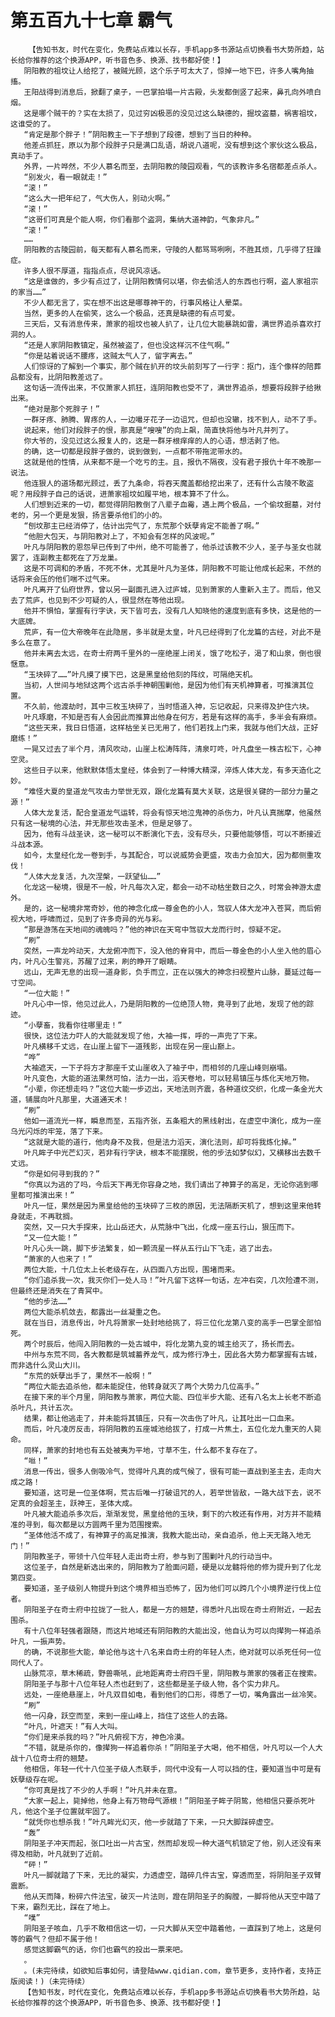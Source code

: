 # 第五百九十七章 霸气
        【告知书友，时代在变化，免费站点难以长存，手机app多书源站点切换看书大势所趋，站长给你推荐的这个换源APP，听书音色多、换源、找书都好使！】
       阴阳教的祖坟让人给挖了，被贼光顾，这个乐子可太大了，惊掉一地下巴，许多人嘴角抽搐。
       王阳战得到消息后，掀翻了桌子，一巴掌拍塌一片古殿，头发都倒竖了起来，鼻孔向外喷白烟。
       这是哪个贼干的？实在太损了，见过穷凶极恶的没见过这么缺德的，掘坟盗墓，祸害祖坟，这谁受的了。
       “肯定是那个胖子！”阴阳教主一下子想到了段德，想到了当日的种种。
       他差点抓狂，原以为那个段胖子只是满口乱语，胡说八道呢，没有想到这个家伙这么极品，真动手了。
       外界，一片哗然，不少人慕名而至，去阴阳教的陵园观看，气的该教许多名宿都差点杀人。
       “别发火，看一眼就走！”
       “滚！”
       “这么大一把年纪了，气大伤人，别动火啊。”
       “滚！”
       “这哥们可真是个能人啊，你们看那个盗洞，集纳大道神韵，气象非凡。”
       “滚！”
       ……
       阴阳教的古陵园前，每天都有人慕名而来，守陵的人都骂骂咧咧，不胜其烦，几乎得了狂躁症。
       许多人很不厚道，指指点点，尽说风凉话。
       “这是谁做的，多少有点过了，让阴阳教情何以堪，你去偷活人的东西也行啊，盗人家祖宗的家当……”
       不少人都无言了，实在想不出这是哪尊神干的，行事风格让人晕菜。
       当然，更多的人在偷笑，这么一个极品，还真是缺德的有点可爱。
       三天后，又有消息传来，萧家的祖坟也被人扒了，让几位大能暴跳如雷，满世界追杀喜欢打洞的人。
       “还是人家阴阳教镇定，虽然被盗了，但也没这样沉不住气啊。”
       “你是站着说话不腰疼，这贼太气人了，留字离去。”
       人们惊讶的了解到一个事实，那个贼在扒开的坟头前刻写了一行字：抠门，连个像样的陪葬品都没有，比阴阳教差远了。
       这句话一流传出来，不仅萧家人抓狂，连阴阳教也受不了，满世界追杀，想要将段胖子给揪出来。
       “绝对是那个死胖子！”
       一群牙疼、肺腾、胃疼的人，一边嘬牙花子一边诅咒，但却也没辙，找不到人，动不了手。
       说起来，他们对段胖子的恨，那真是“嗖嗖”的向上飙，简直快将他与叶凡并列了。
       你大爷的，没见过这么报复人的，这是一群牙根痒痒的人的心语，想活剥了他。
       的确，这一切都是段胖子做的，说到做到，一点都不带拖泥带水的。
       这就是他的性情，从来都不是一个吃亏的主。且，报仇不隔夜，没有君子报仇十年不晚那一说法。
       他连狠人的道场都光顾过，丢了九条命，将吞天魔盖都给挖出来了，还有什么古陵不敢盗呢？用段胖子自己的话说，进萧家祖坟如履平地，根本算不了什么。
       人们想到近来的一切，都觉得阴阳教倒了八辈子血霉，遇上两个极品，一个偷坟掘墓，对付老的，另一个更是发狠，扬言要杀他们的小的。
       “刨坟那主已经消停了，估计出完气了，东荒那个妖孽肯定不能善了啊。”
       “他胆大包天，与阴阳教对上了，不知会有怎样的风波呢。”
       叶凡与阴阳教的恩怨早已传到了中州，绝不可能善了，他杀过该教不少人，圣子与圣女也就罢了，连副教主都死在了万龙巢。
       这是不可调和的矛盾，不死不休，尤其是叶凡为圣体，阴阳教不可能让他成长起来，不然的话将来会压的他们喘不过气来。
       叶凡离开了仙府世界，曾以另一副面孔进入过庐城，见到萧家的人重新入主了。而后，他又去了荒庐，也见到不少可疑的人，很显然在等他出现。
       他并不惧怕，掌握有行字诀，天下皆可去，没有几人知晓他的速度到底有多快，这是他的一大底牌。
       荒庐，有一位大帝晚年在此隐居，多半就是太皇，叶凡已经得到了化龙篇的古经，对此不是多么在意了。
       他并未离去太远，在奇士府两千里外的一座绝崖上闭关，饿了吃松子，渴了和山泉，倒也很惬意。
       “玉块碎了……”叶凡摸了摸下巴，这是黑皇给他刻的阵纹，可隔绝天机。
       当初，人世间与地狱这两个远古杀手神朝围剿他，是因为他们有天机神算者，可推演其位置。
       不久前，他渡劫时，其中三枚玉块碎了，当时悟道入神，忘记收起，只来得及护住六块。
       叶凡琢磨，不知是否有人会因此而推算出他身在何方，若是有这样的高手，多半会有麻烦。
       “这些天来，我日日悟道，这样枯坐关已无用了，他们若找上门来，我就与他们大战，正好磨练！”
       一晃又过去了半个月，清风吹动，山崖上松涛阵阵，清泉叮咚，叶凡盘坐一株古松下，心神空灵。
       这些日子以来，他默默体悟太皇经，体会到了一种博大精深，淬炼人体大龙，有多天造化之妙。
       “难怪大夏的皇道龙气攻击力举世无双，跟化龙篇有莫大关联，这是很关键的一部分力量之源！”
       人体大龙复活，配合皇道龙气运转，将会有惊天地泣鬼神的杀伤力，叶凡认真揣摩，他虽然只有这一秘境的心法，并无那些攻击圣术，但是足够了。
       因为，他有斗战圣诀，这一秘可以不断演化下去，没有尽头，只要他能够悟，可以不断接近斗战本源。
       如今，太皇经化龙一卷到手，与其配合，可以说威势会更盛，攻击力会加大，因为都侧重攻伐！
       “人体大龙复活，九次涅槃，一跃望仙……”
       化龙这一秘境，很是不一般，叶凡每次入定，都会一动不动枯坐数日之久，时常会神游太虚外。
       是的，这一秘境非常奇妙，他的神念化成一尊金色的小人，驾驭人体大龙冲入苍冥，而后俯视大地，呼啸而过，见到了许多奇异的光与彩。
       “那是游荡在天地间的魂魄吗？”他的神识在天穹中驾驭大龙而行时，惊疑不定。
       “刷”
       突然，一声龙吟动天，大龙俯冲而下，没入他的脊背中，而后一尊金色的小人坐入他的眉心内，叶凡心生警兆，苏醒了过来，刷的睁开了眼睛。
       远山，无声无息的出现一道身影，负手而立，正在以强大的神念扫视整片山脉，蔓延过每一寸空间。
       “一位大能！”
       叶凡心中一惊，他见过此人，乃是阴阳教的一位绝顶人物，竟寻到了此地，发现了他的踪迹。
       “小孽畜，我看你往哪里走！”
       很快，这位法力吓人的大能就发现了他，大袖一挥，呼的一声兜了下来。
       叶凡横移千丈远，在山崖上留下一道残影，出现在另一座山巅上。
       “哗”
       大袖遮天，一下子将方才那座千丈山崖收入了袖子中，而相邻的几座山峰则崩塌。
       叶凡变色，大能的道法果然可怕，法力一出，滔天卷地，可以轻易镇压与炼化天地万物。
       “小辈，你还想走吗？”这位大能一步迈出，天地法则齐震，各种道纹交织，化成一条金光大道，铺展向叶凡那里，大道通天术！
       “刷”
       他如一道流光一样，瞬息而至，五指齐张，五条粗大的黑线射出，在虚空中演化，成为一座乌光闪烁的牢笼，落了下来。
       “这就是大能的道行，他肉身不及我，但是法力滔天，演化法则，却可将我炼化掉。”
       叶凡眸子中光芒幻灭，若非有行字诀，根本不能摆脱，他的步法如梦似幻，又横移出去数千丈远。
       “你是如何寻到我的？”
       “你真以为逃的了吗，今后天下再无你容身之地，我们请出了神算子的高足，无论你逃到哪里都可推演出来！”
       叶凡一怔，果然是因为黑皇给他的玉块碎了三枚的原因，无法隔断天机了，想到这里来他转身就走，不再耽搁。
       突然，又一只大手探来，比山岳还大，从荒脉中飞出，化成一座五行山，狠压而下。
       “又一位大能！”
       叶凡心头一跳，脚下步法繁复，如一颗流星一样从五行山下飞走，逃了出去。
       “萧家的人也来了！”
       两位大能，十几位太上长老级存在，从四面八方出现，围堵而来。
       “你们追杀我一次，我灭你们一处人马！”叶凡留下这样一句话，左冲右突，几次险遭不测，但最终还是消失在了青冥中。
       “他的步法……”
       两位大能杀机敛去，都露出一丝凝重之色。
       就在当日，消息传出，叶凡将萧家一处封地给挑了，将三位化龙第八变的高手一巴掌全部怕死。
       两个时辰后，他闯入阴阳教的一处古城中，将化龙第九变的城主给灭了，扬长而去。
       中州与东荒不同，各大教都是筑城蓄养龙气，成为修行净土，因此各大势力都掌握有古城，而非选什么灵山大川。
       “东荒的妖孽出手了，果然不一般啊！”
       “两位大能去追杀他，都未能捉住，他转身就灭了两个大势力几位高手。”
       在接下来的半个月里，阴阳教与萧家，两位大能、四位半步大能、还有八名太上长老不断追杀叶凡，共计五次。
       结果，都让他逃走了，并未能将其镇压，只有一次击伤了叶凡，让其吐出一口血来。
       而后，叶凡凌厉反击，将阴阳教的五座城池给拔了，打成一片焦土，五位化龙九重天的人毙命。
       同样，萧家的封地也有五处被夷为平地，寸草不生，什么都不复存在了。
       “咝！”
       消息一传出，很多人倒吸冷气，觉得叶凡真的成气候了，很有可能一直战到圣主去，走向大成之路！
       要知道，这可是一位圣体啊，荒古后唯一打破诅咒的人，若举世皆敌，一路大战下去，说不定真的会超圣主，跃神王，圣体大成。
       叶凡被大能追杀多次后，渐渐发觉，黑皇给他的玉块，剩下的六枚还有作用，对方并不能精准的寻到，每次都是以方圆两千里为范围搜索。
       “圣体他活不成了，有神算子的高足推演，我教大能出动，亲自追杀，他上天无路入地无门！”
       阴阳教圣子，带领十八位年轻人走出奇士府，参与到了围剿叶凡的行动当中。
       这位圣子，自然是新选出来的，阴阳教为了脸面问题，硬是以龙髓将他的修为提升到了化龙第四变。
       要知道，圣子级别人物提升到这个境界相当恐怖了，因为他们可以跨几个小境界逆行伐上位者。
       阴阳圣子在奇士府中拉拢了一批人，都是一方的翘楚，得悉叶凡出现在奇士府附近，一起去围杀。
       有十八位年轻强者跟随，而这片地域还有阴阳教的大能出没，他自认为可以向撵狗一样追杀叶凡，一振声势。
       的确，不说那些大能，单论他与这十八名来自奇士府的年轻人杰，绝对就可以杀死任何一位同代人了。
       山脉荒凉，草木稀疏，野兽嘶吼，此地距离奇士府四千里，阴阳教与萧家的强者正在搜索。
       阴阳圣子与那十八位年轻人杰也赶到了，这些都是圣子级人物，各个实力非凡。
       远处，一座绝悬崖上，叶凡双目如电，看到他们的口形，得悉了一切，嘴角露出一丝冷笑。
       “刷”
       他一闪身，跃空而至，来到一座山峰上，挡住了这些人的去路。
       “叶凡，叶遮天！”有人大叫。
       “你们是来杀我的吗？”叶凡俯视下方，神色冷漠。
       “不错，就是杀你的，像撵狗一样追着你杀！”阴阳圣子大喝，他不相信，叶凡可以一个人大战十八位奇士府的翘楚。
       他相信，年轻一代十八位圣子级人杰联手，同代中没有一人可以挡的住，要知道当中可是有妖孽级存在呢。
       “你可真是找了不少的人手啊！”叶凡并未在意。
       “大家一起上，毙掉他，他身上有万物母气源根！”阴阳圣子眸子阴鸷，他相信只要杀死叶凡，他这个圣子位置就牢固了。
       “就凭你也想杀我！”叶凡眸光幻灭，他一步就踏了下来，一只大脚踩碎虚空。
       “轰”
       阴阳圣子冲天而起，张口吐出一片古宝，然而却发现一种大道气机锁定了他，别人还没有来得及相助，叶凡就到了近前。
       “砰！”
       叶凡一脚就踏了下来，无比的凝实，力透虚空，踏碎几件古宝，穿透而至，将阴阳圣子双臂震断。
       他从天而降，粉碎六件法宝，破灭一片法则，蹬在阴阳圣子的胸膛，一脚将他从天空中踏了下来，霸烈无比，踩在了地上。
       “噗”
       阴阳圣子咳血，几乎不敢相信这一切，一只大脚从天空中踏着他，一直踩到了地上，这是何等的霸气？但却不属于他！
       感觉这脚霸气的话，你们也霸气的投出一票来吧。
       。
       。(未完待续，如欲知后事如何，请登陆www.qidian.com，章节更多，支持作者，支持正版阅读！)（未完待续）
       【告知书友，时代在变化，免费站点难以长存，手机app多书源站点切换看书大势所趋，站长给你推荐的这个换源APP，听书音色多、换源、找书都好使！】